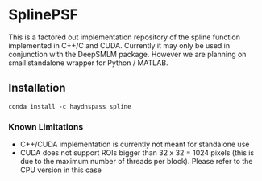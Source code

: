 # SplinePSF
This is a factored out implementation repository of the spline function implemented in C++/C and CUDA.
Currently it may only be used in conjunction with the DeepSMLM package. However we are planning on small standalone
wrapper for Python / MATLAB.

## Installation

```
conda install -c haydnspass spline
```

### Known Limitations

* C++/CUDA implementation is currently not meant for standalone use
* CUDA does not support ROIs bigger than 32 x 32 = 1024 pixels (this is due to the maximum number of threads per block). Please refer to the CPU version in this case
